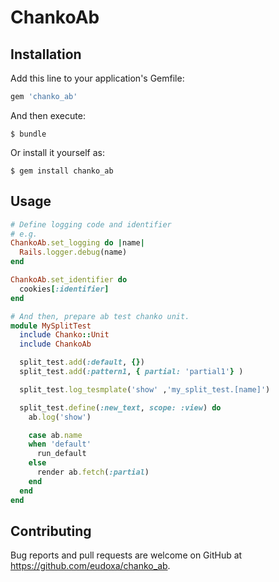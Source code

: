 # ChankoAb

## Installation

Add this line to your application's Gemfile:

```ruby
gem 'chanko_ab'
```

And then execute:

    $ bundle

Or install it yourself as:

    $ gem install chanko_ab

## Usage
```ruby
# Define logging code and identifier
# e.g.
ChankoAb.set_logging do |name|
  Rails.logger.debug(name)
end

ChankoAb.set_identifier do
  cookies[:identifier]
end
```

```ruby
# And then, prepare ab test chanko unit.
module MySplitTest
  include Chanko::Unit
  include ChankoAb

  split_test.add(:default, {})
  split_test.add(:pattern1, { partial: 'partial1'} )

  split_test.log_tesmplate('show' ,'my_split_test.[name]')

  split_test.define(:new_text, scope: :view) do
    ab.log('show')

    case ab.name
    when 'default'
      run_default
    else
      render ab.fetch(:partial)
    end
  end
end
```

## Contributing

Bug reports and pull requests are welcome on GitHub at https://github.com/eudoxa/chanko_ab.
